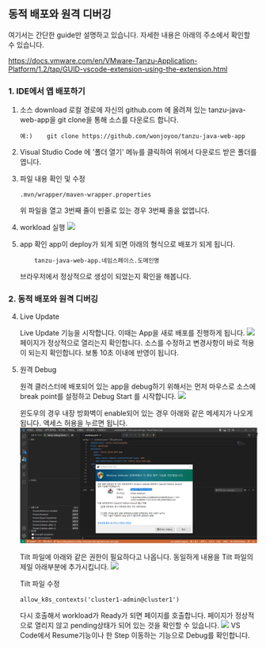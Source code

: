 ## 동적 배포와 원격 디버깅
여기서는 간단한 guide만 설명하고 있습니다. 자세한 내용은 아래의 주소에서 확인할 수 있습니다.

https://docs.vmware.com/en/VMware-Tanzu-Application-Platform/1.2/tap/GUID-vscode-extension-using-the-extension.html


### 1. IDE에서 앱 배포하기
1. 소스 download
    로컬 경로에 자신의 github.com 에 올려져 있는 tanzu-java-web-app을 git clone을 통해 소스를 다운로드 합니다.
    ```
    예:)    git clone https://github.com/wonjoyoo/tanzu-java-web-app
    ```
2. Visual Studio Code 에 '폴더 열기' 메뉴를 클릭하여 위에서 다운로드 받은 폴더를 엽니다.
3. 파일 내용 확인 및 수정
    ```
    .mvn/wrapper/maven-wrapper.properties
    ```
    위 파일을 열고 3번째 줄이 빈줄로 있는 경우 3번째 줄을 없앱니다.

3. workload 실행
    ![](./images/workload1.png)

4. app 확인
    app이 deploy가 되게 되면 아래의 형식으로 배포가 되게 됩니다.

    ```
        tanzu-java-web-app.네임스페이스.도메인명 
    ```

    브라우저에서 정상적으로 생성이 되었는지 확인을 해봅니다.

### 2. 동적 배포와 원격 디버깅
4. Live Update

    Live Update 기능을 시작합니다. 이때는 App을 새로 배포를 진행하게 됩니다.
        ![](./images/liveupdate1.png)
    페이지가 정상적으로 열리는지 확인합니다.
    소스를 수정하고 변경사항이 바로 적용이 되는지 확인합니다. 보통 10초 이내에 반영이 됩니다.

3. 원격 Debug

    원격 클러스터에 배포되어 있는 app을 debug하기 위해서는 먼저 마우스로 소스에 break point를 설정하고 Debug Start 를 시작합니다.
    ![](./images/debug.png)

    윈도우의 경우 내장 방화벽이 enable되어 있는 경우 아래와 같은 메세지가 나오게 됩니다. 액세스 허용을 누르면 됩니다.
    ![](./images/debug_alert.png)

    Tilt 파일에 아래와 같은 권한이 필요하다고 나옵니다. 동일하게 내용을 Tilt 파일의 제일 아래부분에 추가시킵니다.
    ![](./images/debug_tilt.png)

    Tilt 파일 수정
    ```
    allow_k8s_contexts('cluster1-admin@cluster1')
    ```
    
    다시 호출해서 workload가 Ready가 되면 페이지를 호출합니다. 페이지가 정상적으로 열리지 않고 pending상태가 되어 있는 것을 확인할 수 있습니다.
    ![](./images/debug1.png)
    VS Code에서 Resume기능이나 한 Step 이동하는 기능으로 Debug를 확인합니다.
    
    

